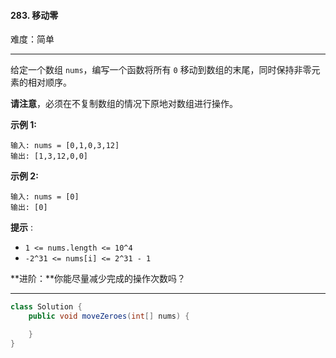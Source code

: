 #### 283. 移动零

难度：简单

---

给定一个数组 `nums`，编写一个函数将所有 `0` 移动到数组的末尾，同时保持非零元素的相对顺序。

**请注意**，必须在不复制数组的情况下原地对数组进行操作。

**示例 1:**

```
输入: nums = [0,1,0,3,12]
输出: [1,3,12,0,0]
```

**示例 2:**

```
输入: nums = [0]
输出: [0]
```

**提示** :

* `1 <= nums.length <= 10^4`
* `-2^31 <= nums[i] <= 2^31 - 1`

**进阶：**你能尽量减少完成的操作次数吗？

---

```Java
class Solution {
    public void moveZeroes(int[] nums) {

    }
}
```